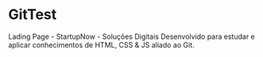 # GitTest

Lading Page - StartupNow - Soluções Digitais
Desenvolvido para estudar e aplicar conhecimentos de HTML, CSS & JS aliado ao Git.
